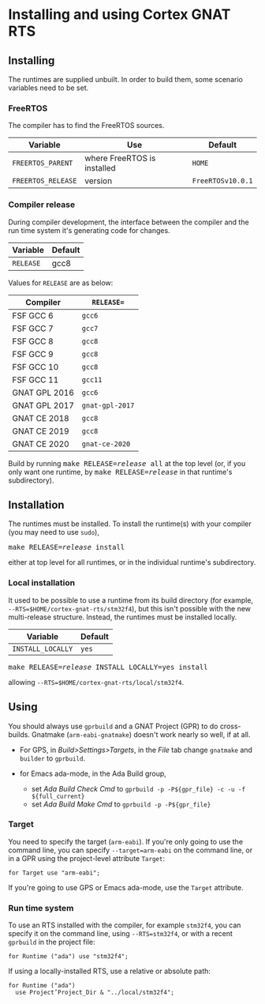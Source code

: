 # Installing and using Cortex GNAT RTS #

## Installing ##

The runtimes are supplied unbuilt. In order to build them, some scenario variables need to be set.

### FreeRTOS ###

The compiler has to find the FreeRTOS sources.

| Variable | Use | Default |
| ---------|-----|-------- |
| `FREERTOS_PARENT` | where FreeRTOS is installed | `HOME` |
| `FREERTOS_RELEASE` | version | `FreeRTOSv10.0.1` |

### Compiler release ###

During compiler development, the interface between the compiler and the run time system it's generating code for changes.

| Variable | Default |
| ---------|-------- |
| `RELEASE` | gcc8 |

Values for `RELEASE` are as below:

| Compiler | `RELEASE=` |
| ---------|------------ |
| FSF GCC 6 | `gcc6` |
| FSF GCC 7 | `gcc7` |
| FSF GCC 8 | `gcc8` |
| FSF GCC 9 | `gcc8` |
| FSF GCC 10 | `gcc8` |
| FSF GCC 11 | `gcc11` |
| GNAT GPL 2016 | `gcc6` |
| GNAT GPL 2017 | `gnat-gpl-2017` |
| GNAT CE 2018 | `gcc8` |
| GNAT CE 2019 | `gcc8` |
| GNAT CE 2020 | `gnat-ce-2020` |

Build by running
<tt>make&nbsp;RELEASE=<i>release</i>&nbsp;all</tt> at the top level (or, if you only want one runtime, by <tt>make&nbsp;RELEASE=<i>release</i></tt> in that runtime's subdirectory).

## Installation ##

The runtimes must be installed. To install the runtime(s) with your compiler (you may need to use `sudo`),

<pre>
make RELEASE=<i>release</i> install
</pre>

either at top level for all runtimes, or in the individual runtime's subdirectory.

### Local installation ###

It used to be possible to use a runtime from its build directory (for example, `--RTS=$HOME/cortex-gnat-rts/stm32f4`), but this isn't possible with the new multi-release structure. Instead, the runtimes must be installed locally.

| Variable | Default |
| ---------|-------- |
| `INSTALL_LOCALLY` | `yes` |

<pre>
make RELEASE=<i>release</i> INSTALL_LOCALLY=yes install
</pre>

allowing `--RTS=$HOME/cortex-gnat-rts/local/stm32f4`.

## Using ##

You should always use `gprbuild` and a GNAT Project (GPR) to do cross-builds. Gnatmake (`arm-eabi-gnatmake`) doesn't work nearly so well, if at all.

* For GPS, in _Build>Settings>Targets_, in the _File_ tab change `gnatmake` and `builder` to `gprbuild`.

* for Emacs ada-mode, in the Ada Build group,
  * set _Ada Build Check Cmd_ to `gprbuild -p -P${gpr_file} -c -u -f ${full_current}`
  * set _Ada Build Make Cmd_ to `gprbuild -p -P${gpr_file}`

### Target ###

You need to specify the target (`arm-eabi`). If you're only going to use the command line, you can specify `--target=arm-eabi` on the command line, or in a GPR using the project-level attribute `Target`:

    for Target use "arm-eabi";

If you're going to use GPS or Emacs ada-mode, use the `Target` attribute.

### Run time system ###

To use an RTS installed with the compiler, for example `stm32f4`, you can specify it on the command line, using `--RTS=stm32f4`, or with a recent `gprbuild` in the project file:

    for Runtime ("ada") use "stm32f4";

If using a locally-installed RTS, use a relative or absolute path:

    for Runtime ("ada")
      use Project’Project_Dir & "../local/stm32f4";

